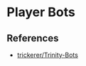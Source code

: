 # Player Bots



## References

* [trickerer/Trinity-Bots](https://github.com/trickerer/Trinity-Bots)
